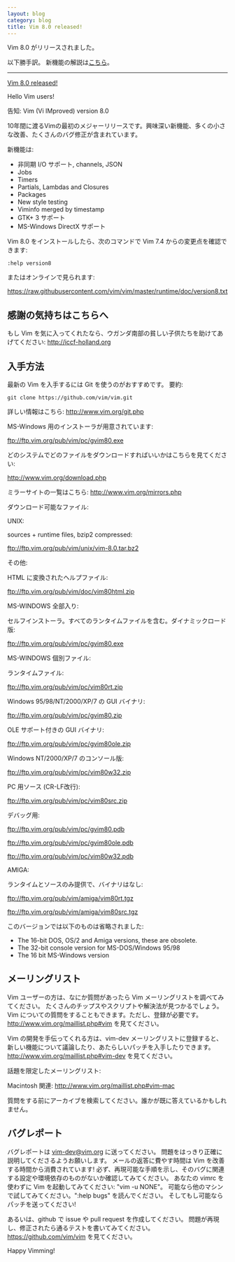 ```yaml
---
layout: blog
category: blog
title: Vim 8.0 released!
---
```


Vim 8.0 がリリースされました。

以下勝手訳。
新機能の解説は[こちら](http://vim-jp.org/blog/2016/09/13/vim8s-new-features.html)。

----------------------------------------------------------------------

[Vim 8.0 released!](https://groups.google.com/d/msg/vim_announce/EKTuhjF3ET0/cP1JQcZ4AwAJ)

Hello Vim users!


告知:  Vim (Vi IMproved) version 8.0


10年間に渡るVimの最初のメジャーリリースです。興味深い新機能、多くの小さな改善、たくさんのバグ修正が含まれています。

新機能は:

- 非同期 I/O サポート, channels, JSON
- Jobs
- Timers
- Partials, Lambdas and Closures
- Packages
- New style testing
- Viminfo merged by timestamp
- GTK+ 3 サポート
- MS-Windows DirectX サポート

Vim 8.0 をインストールしたら、次のコマンドで Vim 7.4 からの変更点を確認できます:

    :help version8

またはオンラインで見られます:

<https://raw.githubusercontent.com/vim/vim/master/runtime/doc/version8.txt>


感謝の気持ちはこちらへ
----------------------

もし Vim を気に入ってくれたなら、ウガンダ南部の貧しい子供たちを助けてあげてください: <http://iccf-holland.org>


入手方法
--------

最新の Vim を入手するには Git を使うのがおすすめです。 要約:

    git clone https://github.com/vim/vim.git

詳しい情報はこちら: <http://www.vim.org/git.php>

MS-Windows 用のインストーラが用意されています:

<ftp://ftp.vim.org/pub/vim/pc/gvim80.exe>

どのシステムでどのファイルをダウンロードすればいいかはこちらを見てください:

<http://www.vim.org/download.php>

ミラーサイトの一覧はこちら:
<http://www.vim.org/mirrors.php>


ダウンロード可能なファイル:

UNIX:

sources + runtime files, bzip2 compressed:

<ftp://ftp.vim.org/pub/vim/unix/vim-8.0.tar.bz2>

その他:

HTML に変換されたヘルプファイル:

<ftp://ftp.vim.org/pub/vim/doc/vim80html.zip>

MS-WINDOWS 全部入り:

セルフインストーラ。すべてのランタイムファイルを含む。ダイナミックロード版:

<ftp://ftp.vim.org/pub/vim/pc/gvim80.exe>

MS-WINDOWS 個別ファイル:

ランタイムファイル:

<ftp://ftp.vim.org/pub/vim/pc/vim80rt.zip>

Windows 95/98/NT/2000/XP/7 の GUI バイナリ:

<ftp://ftp.vim.org/pub/vim/pc/gvim80.zip>

OLE サポート付きの GUI バイナリ:

<ftp://ftp.vim.org/pub/vim/pc/gvim80ole.zip>

Windows NT/2000/XP/7 のコンソール版:

<ftp://ftp.vim.org/pub/vim/pc/vim80w32.zip>

PC 用ソース (CR-LF改行):

<ftp://ftp.vim.org/pub/vim/pc/vim80src.zip>

デバッグ用:

<ftp://ftp.vim.org/pub/vim/pc/gvim80.pdb>

<ftp://ftp.vim.org/pub/vim/pc/gvim80ole.pdb>

<ftp://ftp.vim.org/pub/vim/pc/vim80w32.pdb>

AMIGA:

ランタイムとソースのみ提供で、バイナリはなし:

<ftp://ftp.vim.org/pub/vim/amiga/vim80rt.tgz>

<ftp://ftp.vim.org/pub/vim/amiga/vim80src.tgz>


このバージョンでは以下のものは省略されました:

- The 16-bit DOS, OS/2 and Amiga versions, these are obsolete.
- The 32-bit console version for MS-DOS/Windows 95/98
- The 16 bit MS-Windows version


メーリングリスト
----------------

Vim ユーザーの方は、なにか質問があったら Vim メーリングリストを調べてみてください。
たくさんのチップスやスクリプトや解決法が見つかるでしょう。
Vim についての質問をすることもできます。ただし、登録が必要です。
<http://www.vim.org/maillist.php#vim> を見てください。

Vim の開発を手伝ってくれる方は、vim-dev メーリングリストに登録すると、
新しい機能について議論したり、あたらしいパッチを入手したりできます。
<http://www.vim.org/maillist.php#vim-dev> を見てください。

話題を限定したメーリングリスト:

Macintosh 関連:  <http://www.vim.org/maillist.php#vim-mac>

質問をする前にアーカイブを検索してください。誰かが既に答えているかもしれません。


バグレポート
------------

バグレポートは <vim-dev@vim.org> に送ってください。
問題をはっきり正確に説明してくださるようお願いします。
メールの返答に費やす時間は Vim を改善する時間から消費されています! 
必ず、再現可能な手順を示し、そのバグに関連する設定や環境依存のものがないか確認してみてください。
あなたの vimrc を使わずに Vim を起動してみてください: "vim -u NONE"。
可能なら他のマシンで試してみてください。":help bugs" を読んでください。
そしてもし可能ならパッチを送ってください!

あるいは、github で issue や pull request を作成してください。
問題が再現し、修正されたら通るテストを書いてみてください。
<https://github.com/vim/vim> を見てください。


Happy Vimming!
